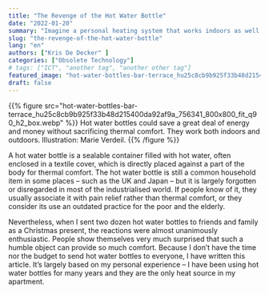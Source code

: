 ```yaml
---
title: "The Revenge of the Hot Water Bottle"
date: "2022-01-20"
summary: "Imagine a personal heating system that works indoors as well as outdoors, can be taken anywhere, requires little energy, and is independent of any infrastructure. It exists – and is hundreds of years old."
slug: "the-revenge-of-the-hot-water-bottle"
lang: "en"
authors: ["Kris De Decker" ]
categories: ["Obsolete Technology"]
# tags: ["ICT", "another tag", "another other tag"]
featured_image: "hot-water-bottles-bar-terrace_hu25c8cb9b925f33b48d215400da92af9a_756341_800x800_fit_q90_h2_box.webp"
draft: false
---
```


{{% figure src="hot-water-bottles-bar-terrace_hu25c8cb9b925f33b48d215400da92af9a_756341_800x800_fit_q90_h2_box.webp" %}} Hot water bottles could save a great deal of energy and money without sacrificing thermal comfort. They work both indoors and outdoors. Illustration: Marie Verdeil.    {{% /figure %}}

A hot water bottle is a sealable container filled with hot water, often enclosed in a textile cover, which is directly placed against a part of the body for thermal comfort. The hot water bottle is still a common household item in some places – such as the UK and Japan – but it is largely forgotten or disregarded in most of the industrialised world. If people know of it, they usually associate it with pain relief rather than thermal comfort, or they consider its use an outdated practice for the poor and the elderly.

Nevertheless, when I sent two dozen hot water bottles to friends and family as a Christmas present, the reactions were almost unanimously enthusiastic. People show themselves very much surprised that such a humble object can provide so much comfort. Because I don’t have the time nor the budget to send hot water bottles to everyone, I have written this article. It’s largely based on my personal experience – I have been using hot water bottles for many years and they are the only heat source in my apartment.